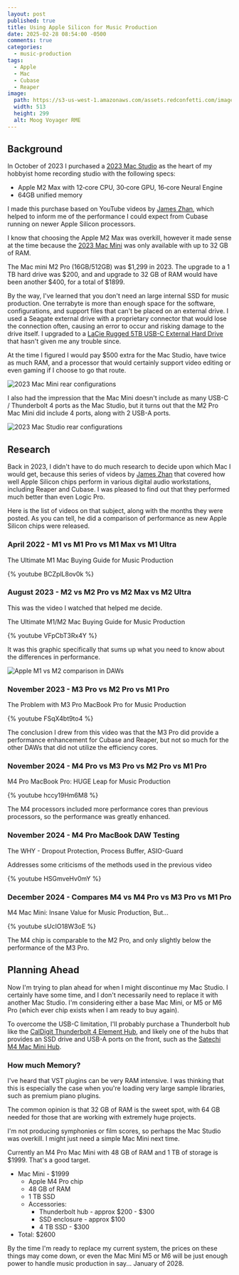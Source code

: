 ```yaml
---
layout: post
published: true
title: Using Apple Silicon for Music Production
date: 2025-02-28 08:54:00 -0500
comments: true
categories:
  - music-production
tags:
  - Apple
  - Mac
  - Cubase
  - Reaper
image: 
  path: https://s3-us-west-1.amazonaws.com/assets.redconfetti.com/images/posts/2025-02-27-moog-voyager-midi-map/moog-minimoog-voyager.jpg
  width: 513
  height: 299
  alt: Moog Voyager RME
---
```


## Background

In October of 2023 I purchased a [2023 Mac Studio][] as the heart of my hobbyist
home recording studio with the following specs:

* Apple M2 Max with 12‑core CPU, 30‑core GPU, 16‑core Neural Engine
* 64GB unified memory

I made this purchase based on YouTube videos by [James Zhan][], which helped to
inform me of the performance I could expect from Cubase running on newer Apple
Silicon processors.

[James Zhan]: https://www.youtube.com/@JamesZhan

I know that choosing the Apple M2 Max was overkill, however it made sense at
the time because the [2023 Mac Mini] was only available with up to 32 GB of RAM.

The Mac mini M2 Pro (16GB/512GB) was $1,299 in 2023. The upgrade to a 1 TB hard
drive was $200, and and upgrade to 32 GB of RAM would have been another $400,
for a total of $1899.

By the way, I've learned that you don't need an large internal SSD for music
production. One terrabyte is more than enough space for the software,
configurations, and support files that can't be placed on an external drive.
I used a Seagate external drive with a proprietary connector that would lose
the connection often, causing an error to occur and risking damage to the
drive itself. I upgraded to a [LaCie Rugged 5TB USB-C External Hard Drive][]
that hasn't given me any trouble since.

[LaCie Rugged 5TB USB-C External Hard Drive]: https://amzn.to/4iiKiM1

At the time I figured I would pay $500 extra for the Mac Studio, have twice as
much RAM, and a processor that would certainly support video editing or even
gaming if I choose to go that route.

![2023 Mac Mini rear configurations]({{site.assets.url_prefix}}/images/posts/2025-02-28-using-apple-silicon-for-music-production/apple-mac-mini-2023.jpg "2023 Mac Mini rear configurations")

I also had the impression that the Mac Mini doesn't include as many USB-C /
Thunderbolt 4 ports as the Mac Studio, but it turns out that the M2 Pro Mac Mini
did include 4 ports, along with 2 USB-A ports.

![2023 Mac Studio rear configurations]({{site.assets.url_prefix}}/images/posts/2025-02-28-using-apple-silicon-for-music-production/2023-mac-studio-rear.png "2023 Mac Studio rear configurations")

[2023 Mac Mini]: https://support.apple.com/en-us/111837
[2023 Mac Studio]: https://support.apple.com/en-us/111835

## Research

Back in 2023, I didn't have to do much research to decide upon which Mac I would
get, because this series of videos by [James Zhan][] that covered how well
Apple Silicon chips perform in various digital audio workstations, including
Reaper and Cubase. I was pleased to find out that they performed much better
than even Logic Pro.

Here is the list of videos on that subject, along with the months they were
posted. As you can tell, he did a comparison of performance as new Apple Silicon
chips were released.

### April 2022 - M1 vs M1 Pro vs M1 Max vs M1 Ultra

The Ultimate M1 Mac Buying Guide for Music Production

{% youtube BCZplL8ov0k %}

### August 2023 - M2 vs M2 Pro vs M2 Max vs M2 Ultra

This was the video I watched that helped me decide.

The Ultimate M1/M2 Mac Buying Guide for Music Production

{% youtube VFpCbT3Rx4Y %}

It was this graphic specifically that sums up what you need to know about the
differences in performance.

![Apple M1 vs M2 comparison in DAWs]({{site.assets.url_prefix}}/images/posts/2025-02-28-using-apple-silicon-for-music-production/m1-m2-performance-comparison.png "Apple M1 vs M2 comparison in DAWs")

### November 2023 - M3 Pro vs M2 Pro vs M1 Pro

The Problem with M3 Pro MacBook Pro for Music Production

{% youtube FSqX4bt9to4 %}

The conclusion I drew from this video was that the M3 Pro did provide a
performance enhancement for Cubase and Reaper, but not so much for the other
DAWs that did not utilize the efficiency cores.

### November 2024 - M4 Pro vs M3 Pro vs M2 Pro vs M1 Pro

M4 Pro MacBook Pro: HUGE Leap for Music Production

{% youtube hccy19Hm6M8 %}

The M4 processors included more performance cores than previous processors, so
the performance was greatly enhanced.

### November 2024 - M4 Pro MacBook DAW Testing

The WHY - Dropout Protection, Process Buffer, ASIO-Guard

Addresses some criticisms of the methods used in the previous video

{% youtube HSGmveHv0mY %}

### December 2024 - Compares M4 vs M4 Pro vs M3 Pro vs M1 Pro

M4 Mac Mini: Insane Value for Music Production, But...

{% youtube sUcIO18W3oE %}

The M4 chip is comparable to the M2 Pro, and only slightly below the performance
of the M3 Pro.

## Planning Ahead

Now I'm trying to plan ahead for when I might discontinue my Mac Studio. I
certainly have some time, and I don't necessarily need to replace it with
another Mac Studio. I'm considering either a base Mac Mini, or M5 or M6 Pro
(which ever chip exists when I am ready to buy again).

To overcome the USB-C limitation, I'll probably purchase a Thunderbolt
hub like the [CalDigit Thunderbolt 4 Element Hub][], and likely one of the hubs
that provides an SSD drive and USB-A ports on the front, such as the
[Satechi M4 Mac Mini Hub][].

[Satechi M4 Mac Mini Hub]: https://satechi.net/landing/new-stand-and-hub-m4-mac-mini

[CalDigit Thunderbolt 4 Element Hub]: https://us.caldigit.com/products/thunderbolt-4-element-hub

### How much Memory?

I've heard that VST plugins can be very RAM intensive. I was thinking that this
is especially the case when you're loading very large sample libraries,
such as premium piano plugins.

The common opinion is that 32 GB of RAM is the sweet spot, with 64 GB needed
for those that are working with extremely huge projects.

I'm not producing symphonies or film scores, so perhaps the Mac Studio was
overkill. I might just need a simple Mac Mini next time.

Currently an M4 Pro Mac Mini with 48 GB of RAM and 1 TB of storage is
$1999. That's a good target.

* Mac Mini - $1999
  * Apple M4 Pro chip
  * 48 GB of RAM
  * 1 TB SSD
  * Accessories:
    * Thunderbolt hub - approx $200 - $300
    * SSD enclosure - approx $100
    * 4 TB SSD - $300
* Total: $2600

By the time I'm ready to replace my current system, the prices on these things
may come down, or even the Mac Mini M5 or M6 will be just enough power to
handle music production in say... January of 2028.
